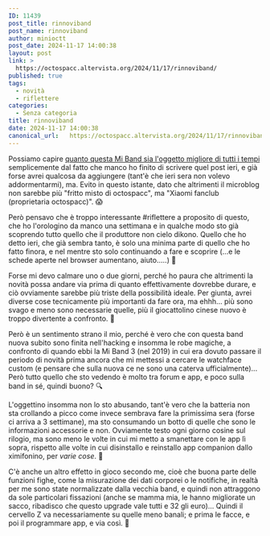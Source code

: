 ```yaml
---
ID: 11439
post_title: rinnoviband
post_name: rinnoviband
author: minioctt
post_date: 2024-11-17 14:00:38
layout: post
link: >
  https://octospacc.altervista.org/2024/11/17/rinnoviband/
published: true
tags:
  - novità
  - riflettere
categories:
  - Senza categoria
title: rinnoviband
date: 2024-11-17 14:00:38
canonical_url:   https://octospacc.altervista.org/2024/11/17/rinnoviband/
---
```

<!-- wp:paragraph -->
<p>Possiamo capire <a href="/microblog-mirror/2024/11/16/luabbanda/">quanto questa Mi Band sia l'oggetto migliore di tutti i tempi</a> semplicemente dal fatto che manco ho finito di scrivere quel post ieri, e già forse avrei qualcosa da aggiungere (tant'è che ieri sera non volevo addormentarmi), ma. Evito in questo istante, dato che altrimenti il microblog non sarebbe più "fritto misto di octospacc", ma "Xiaomi fanclub (proprietaria octospacc)". 😱️</p>
<!-- /wp:paragraph -->

<!-- wp:paragraph -->
<p>Però pensavo che è troppo interessante #riflettere a proposito di questo, che ho l'orologino da manco una settimana e in qualche modo sto già scoprendo tutto quello che il produttore non cielo dikono. Quello che ho detto ieri, che già sembra tanto, è solo una minima parte di quello che ho fatto finora, e nel mentre sto solo continuando a fare e scoprire (...e le schede aperte nel browser aumentano, aiuto.....) 🥴️</p>
<!-- /wp:paragraph -->

<!-- wp:paragraph -->
<p>Forse mi devo calmare uno o due giorni, perché ho paura che altrimenti la novità possa andare via prima di quanto effettivamente dovrebbe durare, e ciò ovviamente sarebbe più triste della possibilità ideale. Per giunta, avrei diverse cose tecnicamente più importanti da fare ora, ma ehhh... più sono svago e meno sono necessarie quelle, più il giocattolino cinese nuovo è troppo divertente a confronto. 🤭️</p>
<!-- /wp:paragraph -->

<!-- wp:paragraph -->
<p>Però è un sentimento strano il mio, perché è vero che con questa band nuova subito sono finita nell'hacking e insomma le robe magiche, a confronto di quando ebbi la Mi Band 3 (nel 2019) in cui era dovuto passare il periodo di novità prima ancora che mi mettessi a cercare le watchface custom (e pensare che sulla nuova ce ne sono una caterva ufficialmente)... Però tutto quello che sto vedendo è molto tra forum e app, e poco sulla band in sé, quindi buono? 🔍️</p>
<!-- /wp:paragraph -->

<!-- wp:paragraph -->
<p>L'oggettino insomma non lo sto abusando, tant'è vero che la batteria non sta crollando a picco come invece sembrava fare la primissima sera (forse ci arriva a 3 settimane), ma sto consumando un botto di quelle che sono le informazioni accessorie e non. Ovviamente testo ogni giorno cosine sul rilogio, ma sono meno le volte in cui mi metto a smanettare con le app lì sopra, rispetto alle volte in cui disinstallo e reinstallo app companion dallo ximifonino, per <em>varie cose</em>. 📳️</p>
<!-- /wp:paragraph -->

<!-- wp:paragraph -->
<p>C'è anche un altro effetto in gioco secondo me, cioè che buona parte delle funzioni fighe, come la misurazione dei dati corporei o le notifiche, in realtà per me sono state normalizzate dalla vecchia band, e quindi non attraggono da sole particolari fissazioni (anche se mamma mia, le hanno migliorate un sacco, ribadisco che questo upgrade vale tutti e 32 gli euro)... Quindi il cervello Z va necessariamente su quelle meno banali; e prima le facce, e poi il programmare app, e via così. 🥰️</p>
<!-- /wp:paragraph -->